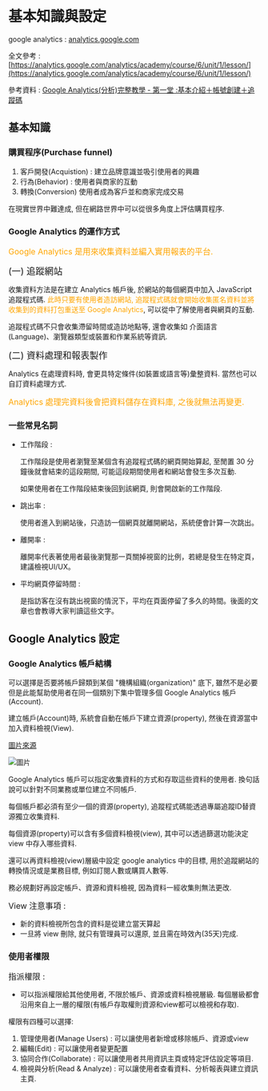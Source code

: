 <!-- markdownlint-disable MD033 -->
<!-- markdownlint-disable MD010 -->
<!-- markdownlint-disable MD037 -->

# 基本知識與設定

google analytics : [analytics.google.com](analytics.google.com)

全文參考 : [https://analytics.google.com/analytics/academy/course/6/unit/1/lesson/](https://analytics.google.com/analytics/academy/course/6/unit/1/lesson/)

參考資料 : [Google Analytics(分析)完整教學 - 第一堂 :基本介紹＋帳號創建＋追蹤碼](https://blog.gogopartners.com/google-analytics%E6%95%99%E5%AD%B8)

## 基本知識

### 購買程序(Purchase funnel)

1. 客戶開發(Acquistion) : 建立品牌意識並吸引使用者的興趣
2. 行為(Behavior) : 使用者與商家的互動
3. 轉換(Conversion) 使用者成為客戶並和商家完成交易

在現實世界中難達成, 但在網路世界中可以從很多角度上評估購買程序.

### Google Analytics 的運作方式

<font size = 3 color = orange>Google Analytics 是用來收集資料並編入實用報表的平台.</font>

<font size = 4 >(一) 追蹤網站 </font>

收集資料方法是在建立 Analytics 帳戶後, 於網站的每個網頁中加入 JavaScript 追蹤程式碼. <font color = orange>此時只要有使用者造訪網站, 追蹤程式碼就會開始收集匿名資料並將收集到的資料打包重送至 Google Analytics</font>, 可以從中了解使用者與網頁的互動.

追蹤程式碼不只會收集滯留時間或造訪地點等, 還會收集如 介面語言(Language)、瀏覽器類型或裝置和作業系統等資訊.

<font size = 4 >(二) 資料處理和報表製作 </font>

Analytics 在處理資料時, 會更具特定條件(如裝置或語言等)彙整資料. 當然也可以自訂資料處理方式.

<font size = 3 color = orange>Analytics 處理完資料後會把資料儲存在資料庫, 之後就無法再變更.</font>

### 一些常見名詞

* 工作階段 :

    工作階段是使用者瀏覽至某個含有追蹤程式碼的網頁開始算起, 至閒置 30 分鐘後就會結束的這段期間, 可能這段期間使用者和網站會發生多次互動.

    如果使用者在工作階段結束後回到該網頁, 則會開啟新的工作階段.

* 跳出率 :

    使用者進入到網站後，只造訪一個網頁就離開網站，系統便會計算一次跳出。

* 離開率 :

    離開率代表著使用者最後瀏覽那一頁關掉視窗的比例，若總是發生在特定頁，建議檢視UI/UX。

* 平均網頁停留時間 :

    是指訪客在沒有跳出視窗的情況下，平均在頁面停留了多久的時間。後面的文章也會教導大家判讀這些文字。

## Google Analytics 設定

### Google Analytics 帳戶結構

可以選擇是否要將帳戶歸類到某個 "機構組織(organization)" 底下, 雖然不是必要但是此能幫助使用者在同一個類別下集中管理多個 Google Analytics 帳戶(Account).

建立帳戶(Account)時, 系統會自動在帳戶下建立資源(property), 然後在資源當中加入資料檢視(View).

[圖片來源](https://support.google.com/analytics/answer/6382993?hl=en)

![圖片](https://lh3.googleusercontent.com/_FW7BZSOnetJdZw_FShlv1rINVBM1_OSKISLi9BIAZKe5C2GxTGdLbXGLq6o2IHV1fyh=w895-h470)

Google Analytics 帳戶可以指定收集資料的方式和存取這些資料的使用者. 換句話說可以針對不同業務或單位建立不同帳戶.

每個帳戶都必須有至少一個的資源(property), 追蹤程式碼能透過專屬追蹤ID替資源獨立收集資料.

每個資源(property)可以含有多個資料檢視(view), 其中可以透過篩選功能決定 view 中存入哪些資料.

還可以再資料檢視(view)層級中設定 google analytics 中的目標, 用於追蹤網站的轉換情況或是業務目標, 例如訂閱人數或購買人數等.

務必規劃好再設定帳戶、資源和資料檢視, 因為資料一經收集則無法更改.

<font size = 3 > View 注意事項 :</font>

* 新的資料檢視所包含的資料是從建立當天算起
* 一旦將 view 刪除, 就只有管理員可以還原, 並且需在時效內(35天)完成.

### 使用者權限

<font size = 3> 指派權限 :</font>

* 可以指派權限給其他使用者, 不限於帳戶、資源或資料檢視層級. 每個層級都會沿用來自上一層的權限(有帳戶存取權則資源和view都可以檢視和存取).

權限有四種可以選擇:

1. 管理使用者(Manage Users) : 可以讓使用者新增或移除帳戶、資源或view
2. 編輯(Edit) : 可以讓使用者變更配置
3. 協同合作(Collaborate) : 可以讓使用者共用資訊主頁或特定評估設定等項目.
4. 檢視與分析(Read & Analyze) : 可以讓使用者查看資料、分析報表與建立資訊主頁.

